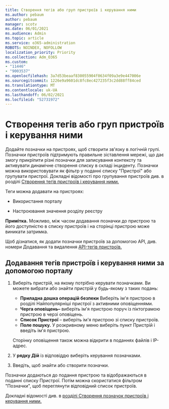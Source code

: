 ```yaml
---
title: Створення тегів або груп пристроїв і керування ними
ms.author: pebaum
author: pebaum
manager: scotv
ms.date: 06/01/2021
ms.audience: Admin
ms.topic: article
ms.service: o365-administration
ROBOTS: NOINDEX, NOFOLLOW
localization_priority: Priority
ms.collection: Adm_O365
ms.custom:
- "11446"
- "9003537"
ms.openlocfilehash: 3a7d53beaaf830055904f0634f09a3e9e447006e
ms.sourcegitcommit: 1226e9a9601dc8fc8ec427235f3c2dd88ff84ced
ms.translationtype: MT
ms.contentlocale: uk-UA
ms.lasthandoff: 06/02/2021
ms.locfileid: "52731972"
---
```

# <a name="create-and-manage-device-tags-or-groups"></a>Створення тегів або груп пристроїв і керування ними

Додайте позначки на пристроях, щоб створити зв'язку в логічній групі. Позначки пристроїв підтримують правильне зіставлення мережі, що дає змогу прикріпити різні позначки для записування контексту та активувати динамічне створення списку в складі інциденту. Позначки можна використовувати як фільтр у поданні списку "Пристрої" або групувати пристрої. Докладні відомості про групування пристроїв див. в розділі [Створення тегів пристроїв і керування ними.](/microsoft-365/security/defender-endpoint/machine-tags)

Теги можна додавати на пристроях:

- Використання порталу

- Настроювання значення розділу реєстру
 
**Примітка.** Можливо, між часом додавання позначки до пристрою та його доступністю в списку пристроїв і на сторінці пристрою може виникати затримка.

Щоб дізнатися, як додати позначки пристроїв за допомогою API, див. номери Додавання та видалення [API-тегів пристроїв.](/microsoft-365/security/defender-endpoint/add-or-remove-machine-tags)

## <a name="add-and-manage-device-tags-using-the-portal"></a>Додавання тегів пристроїв і керування ними за допомогою порталу

1. Виберіть пристрій, на якому потрібно керувати позначками. Ви можете вибрати або знайти пристрій у будь-якому з таких подань:

    - **Приладна дошка операцій безпеки** Виберіть ім'я пристрою в розділі Найпопулярніші пристрої з активними оповіщеннями.
    - **Черга оповіщень–** виберіть ім'я пристрою поруч із піктограмою пристрою в черзі оповіщень.
    - **Список Пристрої** – виберіть ім'я пристрою зі списку пристроїв.
    - **Поле пошуку.** У розкривному меню виберіть пункт Пристрій і введіть ім'я пристрою.

    Сторінку оповіщення також можна відкрити в поданнях файлів і IP-адрес.

1. У **рядку Дій** із відповіддю виберіть керування позначками.

1. Введіть, щоб знайти або створити позначки.

Позначки додаються до подання пристрою та відображаються в поданні списку Пристрої. Потім можна скористатися фільтром "Позначки", щоб переглянути відповідний список пристроїв.

Докладні відомості див. в [розділі Створення позначок пристроїв і керування ними.](/microsoft-365/security/defender-endpoint/machine-tags)